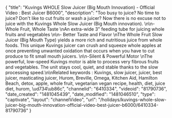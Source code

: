 {
    "title": "Kuvings WHOLE Slow Juicer (Big Mouth Innovation) - Official Video : Best Juicer  B6000",
    "description": "Too busy to juice? No time to juice? Don't like to cut fruits or wash a juicer? Now there is no excuse not to juice with the Kuvings Whole Slow Juicer (Big Mouth innovation). \n\n-Whole Fruit, Whole Taste \nAn extra-wide 3\" feeding tube for juicing whole fruits and vegetables \n\n- Better Taste and Flavor \nThe Whole Fruit Slow Juicer (Big Mouth Type) yields a more rich and nutritious juice from whole foods. This unique Kuvings juicer can crush and squeeze whole apples at once preventing unwanted oxidation that occurs when you have to cut produce to fit small mouth juicers. \n\n-Silent & Powerful Motor \nThe powerful, low-speed Kuvings motor is able to process very fibrous fruits and vegetables. The unit stays cool, quiet, and stable thanks to the slow processing speed.\n\nRelated keywords : Kuvings, slow juicer, juicer, best juicer, masticating juicer, Hurom, Breville, Omega, Kitchen Aid, Hamilton Beach, detox, apple, whole fruit, vegetarian vegan recipe, health, diet, juice diet, hurom, \ud734\ub86c",
    "channelid": "6410334",
    "videoid": "81790736",
    "date_created": "1481045439",
    "date_modified": "1481046510",
    "type": "captivate",
    "layout": "channelVideo",
    "url": "\/holidays\/kuvings-whole-slow-juicer-big-mouth-innovation-official-video-best-juicer-b6000\/6410334-81790736"
}